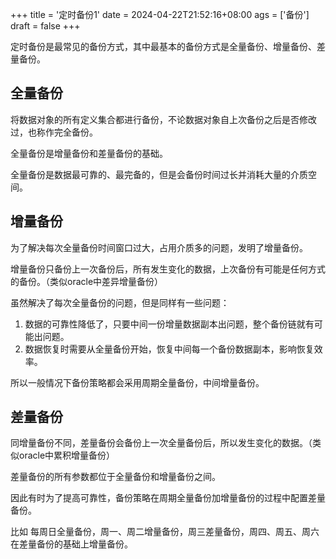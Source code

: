 +++
title = '定时备份1'
date = 2024-04-22T21:52:16+08:00
ags = ['备份']
draft = false
+++

定时备份是最常见的备份方式，其中最基本的备份方式是全量备份、增量备份、差量备份。

## 全量备份

将数据对象的所有定义集合都进行备份，不论数据对象自上次备份之后是否修改过，也称作完全备份。

全量备份是增量备份和差量备份的基础。

全量备份是数据最可靠的、最完备的，但是会备份时间过长并消耗大量的介质空间。

## 增量备份

为了解决每次全量备份时间窗口过大，占用介质多的问题，发明了增量备份。

增量备份只备份上一次备份后，所有发生变化的数据，上次备份有可能是任何方式的备份。（类似oracle中差异增量备份）

虽然解决了每次全量备份的问题，但是同样有一些问题：

1. 数据的可靠性降低了，只要中间一份增量数据副本出问题，整个备份链就有可能出问题。
2. 数据恢复时需要从全量备份开始，恢复中间每一个备份数据副本，影响恢复效率。

所以一般情况下备份策略都会采用周期全量备份，中间增量备份。

## 差量备份

同增量备份不同，差量备份会备份上一次全量备份后，所以发生变化的数据。（类似oracle中累积增量备份）

差量备份的所有参数都位于全量备份和增量备份之间。

因此有时为了提高可靠性，备份策略在周期全量备份加增量备份的过程中配置差量备份。

比如 每周日全量备份，周一、周二增量备份，周三差量备份，周四、周五、周六在差量备份的基础上增量备份。
